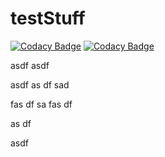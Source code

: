 # testStuff



[![Codacy Badge](https://api.codacy.com/project/badge/Grade/f4388fe27e804aa8926c32ceb634e899)](https://www.codacy.com/app/dreigada/Projeto-PO?utm_source=github.com&amp;utm_medium=referral&amp;utm_content=DReigada/testStuff&amp;utm_campaign=badger)
[![Codacy Badge](https://api.codacy.com/project/badge/Grade/f4388fe27e804aa8926c32ceb634e899)](https://www.codacy.com/app)



asdf
asdf

asdf
as
df
sad

fas
df
sa
fas
df

as
df

asdf
